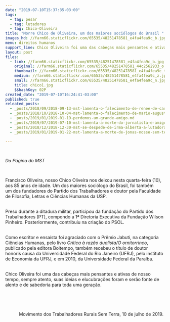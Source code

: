 ```yaml
---
date: "2019-07-10T15:37:35-03:00"
tags:
  - tag: pesar
  - tag: lutadores
  - tag: Chico-Oliveira
title: "Morre Chico de Oliveira, um dos maiores sociólogos do Brasil "
images_hd: //farm66.staticflickr.com/65535/48251478581_e4fa4fea9c_b.jpg
menu: direitos humanos
support_line: Chico Oliveira foi uma das cabeças mais pensantes e ativas de nosso tempo
layout: post
files:
  - link: //farm66.staticflickr.com/65535/48251478581_e4fa4fea9c_b.jpg
    original: //farm66.staticflickr.com/65535/48251478581_44c2562933_o.jpg
    thumbnail: //farm66.staticflickr.com/65535/48251478581_e4fa4fea9c_t.jpg
    medium: //farm66.staticflickr.com/65535/48251478581_e4fa4fea9c_z.jpg
    small: //farm66.staticflickr.com/65535/48251478581_e4fa4fea9c_n.jpg
    title: chico1.jpg
    $$hashKey: 02P
created_date: "2019-07-10T16:24:41-03:00"
published: true
releated_posts:
  - _posts/2018/09/2018-09-13-mst-lamenta-o-falecimento-de-renee-de-carvalho.md
  - _posts/2018/10/2018-10-04-mst-lamenta-o-falecimento-de-mario-augusto-jakobskind.md
  - _posts/2019/01/2019-01-19-perdemos-um-grande-amigo.md
  - _posts/2019/07/2019-07-10-mst-lamenta-a-morte-do-jornalista-e-amigo-paulo-henrique-amorin.md
  - _posts/2018/12/2018-12-30-mst-se-despede-de-irma-alberta-a-lutadora-do-povo.md
  - _posts/2019/01/2019-01-22-mst-lamenta-a-morte-de-jonas-nosso-sem-terrinha.md

---
```

<p>&nbsp;</p>

<p><em>Da P&aacute;gina do MST&nbsp;</em></p>

<p>&nbsp;</p>

<p>Francisco Oliveira, nosso Chico&nbsp;Oliveira nos deixou nesta&nbsp;quarta-feira (10), aos 85 anos de idade.&nbsp;Um dos maiores&nbsp;soci&oacute;logo do Brasil, foi tamb&eacute;m um&nbsp;dos fundadores do Partido dos Trabalhadores e&nbsp;doutor pela Faculdade de Filosofia, Letras e Ci&ecirc;ncias Humanas da USP.</p>

<p><br />
Preso durante a ditadura militar, participou da funda&ccedil;&atilde;o do Partido dos Trabalhadores (PT), compondo a 1&ordf; Diretoria Executiva da Funda&ccedil;&atilde;o Wilson Pinheiro. Posteriormente, contribuiu na cria&ccedil;&atilde;o do PSOL.</p>

<p><br />
Como escritor e ensa&iacute;sta foi agraciado com o Pr&ecirc;mio Jabuti, na categoria Ci&ecirc;ncias Humanas, pelo livro&nbsp;<em>Cr&iacute;tica &agrave; raz&atilde;o dualista/O ornitorrinco</em>, publicado pela editora&nbsp;Boitempo, tamb&eacute;m&nbsp;recebeu o t&iacute;tulo de doutor honoris causa da Universidade Federal do Rio Janeiro (UFRJ), pelo instituto de Economia da UFRJ, e em 2010, da Universidade Federal da Para&iacute;ba.</p>

<p><br />
Chico Oliveira foi uma das cabe&ccedil;as mais pensantes e ativas de nosso tempo, sempre atento, suas ideias e elucubra&ccedil;&otilde;es foram&nbsp;e ser&atilde;o&nbsp;fonte de alento e de sabedoria para toda uma gera&ccedil;&atilde;o.</p>

<p>&nbsp;</p>

<p>&nbsp;</p>

<p style="text-align: right;">Movimento dos Trabalhadores Rurais Sem Terra, 10 de julho de 2019.&nbsp;</p>

<p style="text-align: right;">&nbsp;</p>

<p style="text-align: right;">&nbsp;</p>
